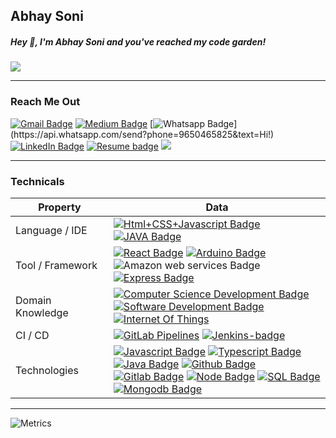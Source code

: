 ## Abhay Soni

<!--
**Abhay-soni-developer/Abhay-soni-developer** is a ✨ _special_ ✨ repository because its `README.md` (this file) appears on your GitHub profile.

Here are some ideas to get you started:

- 🔭 I’m currently working on ...
- 🌱 I’m currently learning ...
- 👯 I’m looking to collaborate on ...
- 🤔 I’m looking for help with ...
- 💬 Ask me about ...
- 📫 How to reach me: ...
- 😄 Pronouns: ...
- ⚡ Fun fact: ...
-->

##### Hey 👋, I'm Abhay Soni and you've reached my code garden! 
![](http://github-profile-summary-cards.vercel.app/api/cards/profile-details?username=Abhay-soni-developer&theme=github)

 ---
### Reach Me Out
[![Gmail Badge](https://img.shields.io/badge/-Gmail-c14438?style=flat-square&logo=Gmail&logoColor=white&link=mailto:abhaysoni.developer@gmail.com)](mailto:abhaysoni.developer@gmail.com) [![Medium Badge](https://img.shields.io/badge/-Medium-000?style=flat-square&logo=Medium&logoColor=white&&linkhttps://medium.com/@abhaysoni.developer)](https://medium.com/@abhaysoni.developer) [![Whatsapp Badge](https://img.shields.io/badge/-Whatsapp-4CA143?style=flat-square&labelColor=4CA143&logo=whatsapp&logoColor=white&link=https://api.whatsapp.com/send?phone=9650465825&text=Hi!)](https://api.whatsapp.com/send?phone=9650465825&text=Hi!) [![LinkedIn Badge](https://img.shields.io/badge/-LinkedIn-blue)](https://www.linkedin.com/in/abhay-soni-dev/) [![Resume badge](https://img.shields.io/badge/-My%20Resume-blueviolet)](https://img.shields.io/badge/-My%20Resume-blueviolet) [![](https://img.shields.io/badge/Call%20Me%20At-%2B91%209650465825-orange)]()

---
###  Technicals
Property                 | Data  
-------------------------|------
Language / IDE           | [![Html+CSS+Javascript Badge](https://img.shields.io/badge/-Visual%20Studio%20Code-F7DF1E?style=flat&logo=Javascript&logoColor=white)]() [![JAVA Badge](https://img.shields.io/badge/-Eclipse-007396?style=flat&logo=JAVA&logoColor=white)]()
Tool / Framework         | [![React Badge](https://img.shields.io/badge/-React-61DAFB?style=flat&logo=Electron&logoColor=white)]() [![Arduino Badge](https://img.shields.io/badge/-Arduino-00979D?style=flat&logo=Arduino&logoColor=white)]() ![Amazon web services Badge](https://img.shields.io/badge/-AWS-yellow)  [ ![Express Badge](https://img.shields.io/badge/-Express-green)]()
Domain Knowledge        | [![Computer Science Development Badge](https://img.shields.io/badge/-Computer%20Science-FAB040?style=flat&logoColor=white)]() [![Software Development Badge](https://img.shields.io/badge/-Software%20Development-FF6600?style=flat&logoColor=white)]() [![Internet Of Things](https://img.shields.io/badge/-IoT-blue)]()
CI / CD                  |  [![GitLab Pipelines](https://img.shields.io/badge/-Gitlab%20Pipelines-2088FF?style=flat&logo=Gitlab-Pipelines&logoColor=white)]() [ ![Jenkins-badge](https://img.shields.io/badge/jenkins-jenkins?logo=jenkins)]()
Technologies <img width=200/> | [ ![Javascript Badge](https://img.shields.io/badge/-Javascript-yellow)]() [ ![Typescript Badge](https://img.shields.io/badge/-Typescript-blue)]() [ ![Java Badge](https://img.shields.io/badge/-Java-white)]()  [ ![Github Badge](https://img.shields.io/badge/-Github-grey)]()  [ ![Gitlab Badge](https://img.shields.io/badge/-Gitlab-9cf)]()  [ ![Node Badge](https://img.shields.io/badge/-Node-success)]()  [ ![SQL Badge](https://img.shields.io/badge/-Sql-9cf)]()  [ ![Mongodb Badge](https://img.shields.io/badge/-Mongodb-green)]()
---

![Metrics](https://metrics.lecoq.io/Abhay-soni-developer?template=classic&base.header=0&base.activity=0&base.community=0&base.repositories=0&base.metadata=0&notable=1&achievements=1&base=header%2C%20activity%2C%20community%2C%20repositories%2C%20metadata&base.indepth=false&base.hireable=false&base.skip=false&achievements=false&achievements.threshold=C&achievements.secrets=true&achievements.display=compact&achievements.limit=0&notable=false&notable.from=organization&notable.repositories=false&notable.indepth=false&notable.types=commit&notable.self=false&config.timezone=Asia%2FCalcutta)

